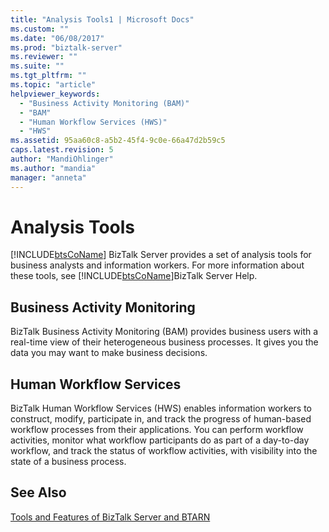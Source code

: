 ```yaml
---
title: "Analysis Tools1 | Microsoft Docs"
ms.custom: ""
ms.date: "06/08/2017"
ms.prod: "biztalk-server"
ms.reviewer: ""
ms.suite: ""
ms.tgt_pltfrm: ""
ms.topic: "article"
helpviewer_keywords: 
  - "Business Activity Monitoring (BAM)"
  - "BAM"
  - "Human Workflow Services (HWS)"
  - "HWS"
ms.assetid: 95aa60c8-a5b2-45f4-9c0e-66a47d2b59c5
caps.latest.revision: 5
author: "MandiOhlinger"
ms.author: "mandia"
manager: "anneta"
---
```

# Analysis Tools
[!INCLUDE[btsCoName](../../includes/btsconame-md.md)] BizTalk Server provides a set of analysis tools for business analysts and information workers. For more information about these tools, see [!INCLUDE[btsCoName](../../includes/btsconame-md.md)]BizTalk Server Help.  
  
## Business Activity Monitoring  
 BizTalk Business Activity Monitoring (BAM) provides business users with a real-time view of their heterogeneous business processes. It gives you the data you may want to make business decisions.  
  
## Human Workflow Services  
 BizTalk Human Workflow Services (HWS) enables information workers to construct, modify, participate in, and track the progress of human-based workflow processes from their applications. You can perform workflow activities, monitor what workflow participants do as part of a day-to-day workflow, and track the status of workflow activities, with visibility into the state of a business process.  
  
## See Also  
 [Tools and Features of BizTalk Server and BTARN](../../adapters-and-accelerators/accelerator-rosettanet/tools-and-features-of-biztalk-server-and-btarn.md)